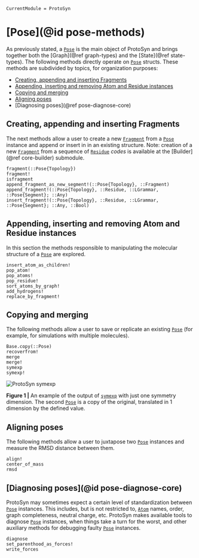```@meta
CurrentModule = ProtoSyn
```

# [Pose](@id pose-methods)

As previously stated, a [`Pose`](@ref) is the main object of ProtoSyn and brings together both the [Graph](@ref graph-types) and the [State](@ref state-types). The following methods directly operate on [`Pose`](@ref) structs. These methods are subdivided by topics, for organization purposes:

+ [Creating, appending and inserting Fragments](@ref)
+ [Appending, inserting and removing Atom and Residue instances](@ref)
+ [Copying and merging](@ref)
+ [Aligning poses](@ref)
+ [Diagnosing poses](@ref pose-diagnose-core)

## Creating, appending and inserting Fragments

The next methods allow a user to create a new [`Fragment`](@ref) from a [`Pose`](@ref) instance and append or insert in in an existing structure. Note: creation of a new [`Fragment`](@ref) from a sequence of [`Residue`](@ref) _codes_ is available at the [Builder](@ref core-builder) submodule.

```@docs
fragment(::Pose{Topology})
fragment!
isfragment
append_fragment_as_new_segment!(::Pose{Topology}, ::Fragment)
append_fragment!(::Pose{Topology}, ::Residue, ::LGrammar, ::Pose{Segment}; ::Any)
insert_fragment!(::Pose{Topology}, ::Residue, ::LGrammar, ::Pose{Segment}; ::Any, ::Bool)
```

## Appending, inserting and removing Atom and Residue instances

In this section the methods responsible to manipulating the molecular structure of a [`Pose`](@ref) are explored.

```@docs
insert_atom_as_children!
pop_atom!
pop_atoms!
pop_residue!
sort_atoms_by_graph!
add_hydrogens!
replace_by_fragment!
```

## Copying and merging

The following methods allow a user to save or replicate an existing [`Pose`](@ref)
(for example, for simulations with multiple molecules).

```@docs
Base.copy(::Pose)
recoverfrom!
merge
merge!
symexp
symexp!
```

![ProtoSyn symexp](../../../assets/ProtoSyn-symexp.png)

**Figure 1 |** An example of the output of [`symexp`](@ref) with just one symmetry dimension. The second [`Pose`](@ref) is a copy of the original, translated in 1 dimension by the defined value.

## Aligning poses

The following methods allow a user to juxtapose two [`Pose`](@ref) instances and measure the RMSD distance between them.

```@docs
align!
center_of_mass
rmsd
```

## [Diagnosing poses](@id pose-diagnose-core)

ProtoSyn may sometimes expect a certain level of standardization between [`Pose`](@ref) instances. This includes, but is not restricted to, [`Atom`](@ref) names, order, graph completeness, neutral charge, etc. ProtoSyn makes available tools to diagnose [`Pose`](@ref) instances, when things take a turn for the worst, and other auxiliary methods for debugging faulty [`Pose`](@ref) instances.

```@docs
diagnose
set_parenthood_as_forces!
write_forces
```